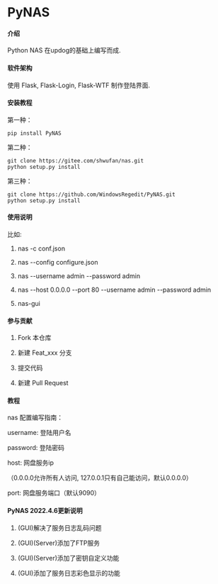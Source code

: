 # PyNAS

#### 介绍
Python NAS 在updog的基础上编写而成.

#### 软件架构
使用 Flask, Flask-Login, Flask-WTF 制作登陆界面.


#### 安装教程

第一种：
```
pip install PyNAS
```

第二种：
```
git clone https://gitee.com/shwufan/nas.git
python setup.py install
```

第三种：
```
git clone https://github.com/WindowsRegedit/PyNAS.git
python setup.py install
```


#### 使用说明

比如:
1. nas -c conf.json

2. nas --config configure.json

3. nas --username admin --password admin

4. nas --host 0.0.0.0 --port 80 --username admin --password admin

5. nas-gui

#### 参与贡献

1. Fork 本仓库

2. 新建 Feat_xxx 分支

3. 提交代码

4. 新建 Pull Request


#### 教程

nas 配置编写指南：

username: 登陆用户名

password: 登陆密码

host: 网盘服务ip

（0.0.0.0允许所有人访问, 127.0.0.1只有自己能访问，默认0.0.0.0）

port: 网盘服务端口（默认9090）

#### PyNAS 2022.4.6更新说明
1. (GUI)解决了服务日志乱码问题

2. (GUI)(Server)添加了FTP服务

3. (GUI)(Server)添加了密钥自定义功能

4. (GUI)添加了服务日志彩色显示的功能
